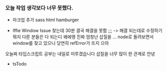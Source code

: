 ### 오늘 작업 생각보다 너무 못했다. 


* 마크업 추가 
sass 
html 
hamburger 

* Iffie Window Issue 찾는데 30분 결국 해결을 못함 ;;;
-> 해결 되는데로 수정하기 
뭐지 다른 분들은 다 되는디 왜에엥
진짜 엄청난 삽질을 ... node로 돌려보면서 window를 찾고 있으니 당연히 refError가 뜨지 으아 

오늘짜 타입스크립트 공부는 내일로 미루겠습니다 삽질을 너무 많이 한 관계로 안녕 

* tsTodo

